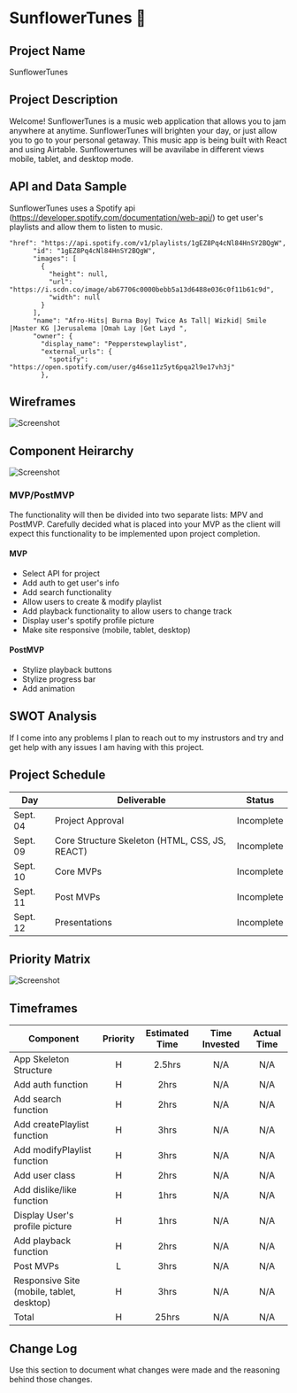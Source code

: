 # SunflowerTunes 🌻

## Project Name

SunflowerTunes

## Project Description

Welcome! SunflowerTunes is a music web application that allows you to jam anywhere at anytime. SunflowerTunes will brighten your day, or just allow you to go to your personal getaway. This music app is being built with React and using Airtable. Sunflowertunes will be avavilabe in different views mobile, tablet, and desktop mode. 

## API and Data Sample

SunflowerTunes uses a Spotify api (https://developer.spotify.com/documentation/web-api/) to get user's playlists and allow them to listen to music.

```
"href": "https://api.spotify.com/v1/playlists/1gEZ8Pq4cNl84HnSY2BQgW",
      "id": "1gEZ8Pq4cNl84HnSY2BQgW",
      "images": [
        {
          "height": null,
          "url": "https://i.scdn.co/image/ab67706c0000bebb5a13d6488e036c0f11b61c9d",
          "width": null
        }
      ],
      "name": "Afro-Hits| Burna Boy| Twice As Tall| Wizkid| Smile |Master KG |Jerusalema |Omah Lay |Get Layd ",
      "owner": {
        "display_name": "Pepperstewplaylist",
        "external_urls": {
          "spotify": "https://open.spotify.com/user/g46se11z5yt6pqa2l9e17vh3j"
        },
```

## Wireframes
![Screenshot](https://i.imgur.com/m10ZSl3.png)

## Component Heirarchy

![Screenshot](https://i.imgur.com/WocE8Wq.png)

### MVP/PostMVP

The functionality will then be divided into two separate lists: MPV and PostMVP.  Carefully decided what is placed into your MVP as the client will expect this functionality to be implemented upon project completion.  

#### MVP 

- Select API for project
- Add auth to get user's info
- Add search functionality
- Allow users to create & modify playlist
- Add playback functionality to allow users to change track 
- Display user's spotify profile picture
- Make site responsive (mobile, tablet, desktop)

#### PostMVP  

- Stylize playback buttons
- Stylize progress bar
- Add animation


## SWOT Analysis

If I come into any problems I plan to reach out to my instrustors and try and get help with any issues I am having with this project.

## Project Schedule

|  Day | Deliverable | Status
|---|---| ---|
|Sept. 04| Project Approval | Incomplete
|Sept. 09| Core Structure Skeleton (HTML, CSS, JS, REACT) | Incomplete
|Sept. 10| Core MVPs | Incomplete
|Sept. 11| Post MVPs | Incomplete
|Sept. 12| Presentations | Incomplete

## Priority Matrix

![Screenshot](https://i.imgur.com/xSA76Xh.jpg?1)

## Timeframes

| Component | Priority | Estimated Time | Time Invested | Actual Time |
| --- | :---: |  :---: | :---: | :---: |
| App Skeleton Structure | H | 2.5hrs| N/A | N/A |
| Add auth function | H | 2hrs| N/A | N/A |
| Add search function | H | 2hrs| N/A | N/A |
| Add createPlaylist function | H | 3hrs| N/A | N/A |
| Add modifyPlaylist function | H | 3hrs| N/A | N/A |
| Add user class | H | 2hrs| N/A | N/A |
| Add dislike/like function | H | 1hrs| N/A | N/A |
| Display User's profile picture | H | 1hrs| N/A | N/A |
| Add playback function | H | 2hrs| N/A | N/A |
| Post MVPs | L | 3hrs| N/A | N/A |
| Responsive Site (mobile, tablet, desktop) | H | 3hrs| N/A | N/A |
| Total | H | 25hrs| N/A | N/A |

## Change Log
 Use this section to document what changes were made and the reasoning behind those changes.  
